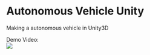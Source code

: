 # Autonomous Vehicle Unity
 Making a autonomous vehicle in Unity3D
 

 Demo Video:</br>
 ![](https://github.com/parikshitsaikia1619/Autonomous-Vehicle-Unity/blob/main/Video/vid.gif)

